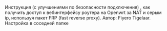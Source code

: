 ﻿Инструкция (с улучшениями по безопасности подключения) , как получить доступ к вебинтерфейсу роутера на Openwrt за NAT и серым ip, используя пакет FRP (fast reverse proxy).
Автор: Fiyero Tigelaar. 
Настройка в соседней папке